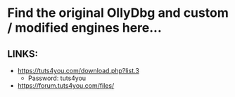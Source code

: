 # Find the original OllyDbg and custom / modified engines here...

## LINKS:
* https://tuts4you.com/download.php?list.3
  * Password: tuts4you
* https://forum.tuts4you.com/files/

